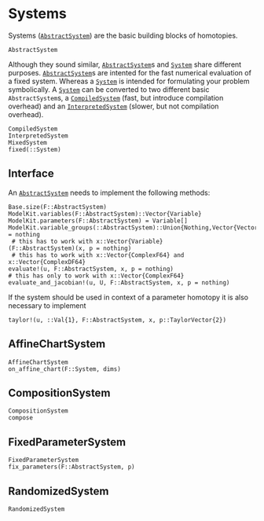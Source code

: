 # Systems

Systems ([`AbstractSystem`](@ref)) are the basic building blocks of homotopies.

```@docs
AbstractSystem
```

Although they sound similar, [`AbstractSystem`](@ref)s and [`System`](@ref) share different
purposes. [`AbstractSystem`](@ref)s are intented for the fast numerical evaluation
of a fixed system. Whereas a [`System`](@ref) is intended for formulating your problem
symbolically.
A [`System`](@ref) can be converted to two different basic `AbstractSystem`s,
a [`CompiledSystem`](@ref) (fast, but introduce compilation overhead) and an
[`InterpretedSystem`](@ref) (slower, but not compilation overhead).

```@docs
CompiledSystem
InterpretedSystem
MixedSystem
fixed(::System)
```

## Interface

An [`AbstractSystem`](@ref) needs to implement the following methods:

```
Base.size(F::AbstractSystem)
ModelKit.variables(F::AbstractSystem)::Vector{Variable}
ModelKit.parameters(F::AbstractSystem) = Variable[]
ModelKit.variable_groups(::AbstractSystem)::Union{Nothing,Vector{Vector{Variable}}} = nothing
 # this has to work with x::Vector{Variable}
(F::AbstractSystem)(x, p = nothing)
 # this has to work with x::Vector{ComplexF64} and x::Vector{ComplexDF64}
evaluate!(u, F::AbstractSystem, x, p = nothing)
# this has only to work with x::Vector{ComplexF64}
evaluate_and_jacobian!(u, U, F::AbstractSystem, x, p = nothing)
```

If the system should be used in context of a parameter homotopy it is also necessary to
implement

```
taylor!(u, ::Val{1}, F::AbstractSystem, x, p::TaylorVector{2})
```

## AffineChartSystem
```@docs
AffineChartSystem
on_affine_chart(F::System, dims)
```

## CompositionSystem
```@docs
CompositionSystem
compose
```

## FixedParameterSystem
```@docs
FixedParameterSystem
fix_parameters(F::AbstractSystem, p)
```

## RandomizedSystem
```@docs
RandomizedSystem
```
